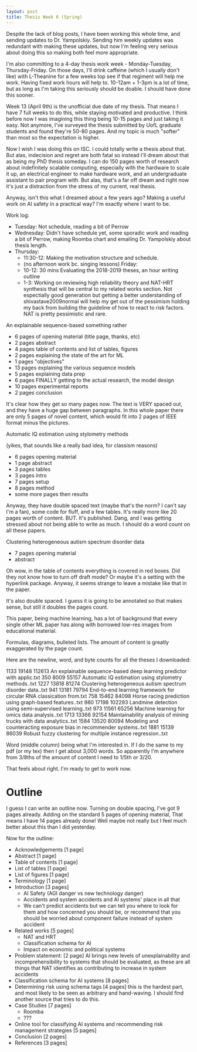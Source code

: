 ```yaml
---
layout: post
title: Thesis Week 6 (Spring)
---
```


Despite the lack of blog posts, I have been working this whole time, and sending updates to Dr.
Yampolskiy. Sending him weekly updates was redundant with making these updates, but now I'm feeling
very serious about doing this so making both feel more appropriate.

I'm also committing to a 4-day thesis work week - Monday-Tuesday, Thursday-Friday. On those days,
I'll drink caffeine (which I usually don't like) with L-Theanine for a few weeks top see if that
regiment will help me work. Having fixed work hours will help to. 10-12am + 1-3pm is a lot of time,
but as long as I'm taking this seriously should be doable. I should have done this sooner.

Week 13 (April 9th) is the unofficial due date of my thesis. That means I have 7 full weeks to do
this, while staying motivated and productive. I think before now I was imagining this thing being
10-15 pages and just taking it easy. Not anymore, I've surveyed the thesis submitted by UofL
graduate students and found they're 50-80 pages. And my topic is much "softer" than most so the
expectation is higher.

Now I wish I was doing this on ISC. I could totally write a thesis about that. But alas, indecision
and regret are both fatal so instead I'll dream about that as being my PhD thesis someday. I can do
150 pages worth of research about indefinitely scalable computing, especially with the hardware to
scale it up, an electrical engineer to make hardware work, and an undergraduate assistant to pair
program with. But alas, that's a far off dream and right now it's just a distraction from the stress
of my current, real thesis.

Anyway, isn't this what I dreamed about a few years ago? Making a useful work on AI safety in a
practical way? I'm exactly where I want to be.

Work log:

- Tuesday: Not schedule, reading a bit of Perrow
- Wednesday: Didn't have schedule yet, some sporadic work and reading a bit of Perrow, making Roomba
  chart and emailing Dr. Yampolskiy about thesis length.
- Thursday: 
    - 11:30-12: Making the motivation structure and schedule.
    - (no afternoon work bc. singing lessons)
Friday:
    - 10-12: 30 mins Evaluating the 2018-2019 theses, an hour writing outline
    - 1-3: Working on reviewing high reliability theory and NAT-HRT synthesis that will be central to
      my related works section. Not espectially good generation but getting a better understanding
      of shivastave2009normal will help my get out of the pessimism holding my back from building
      the guideline of how to react to risk factors. NAT is pretty pessimistic and rare.

An explainable sequence-based something rather

- 6 pages of opening material (title page, thanks, etc)
- 2 pages abstract
- 4 pages table of contents and list of tables, figures
- 2 pages explaining the state of the art for ML
- 1 pages "objectives"
- 13 pages explaining the various sequence models
- 5 pages explaining data prep
- 6 pages FINALLY getting to the actual research, the model design
- 10 pages experimental reports
- 2 pages conclusion

It's clear how they get so many pages now. The text is VERY spaced out, and they have a huge gap
between paragraphs. In this whole paper there are only 5 pages of novel content, which would fit
into 2 pages of IEEE format minus the pictures.

Automatic IQ estimation using stylometry methods

(yikes, that sounds like a really bad idea, for classism reasons)

- 6 pages opening material
- 1 page abstract
- 3 pages tables
- 3 pages intro
- 7 pages setup
- 8 pages method
- some more pages then results

Anyway, they have double spaced text (maybe that's the norm? I can't say I'm a fan), some code for
fluff, and a few tables. It's really more like 20 pages worth of content. BUT. It's published. Dang,
and I was getting stressed about not being able to write as much. I should do a word count on all
these papers.

Clustering heterogeneous autism spectrum disorder data

- 7 pages opening material
- abstract

Oh wow, in the table of contents everything is covered in red boxes. Did they not know how to turn
off draft mode? Or maybe it's a setting with the hyperlink package. Anyway, it seems strange to
leave a mistake like that in the paper.

It's also double spaced. I guess it is going to be annotated so that makes sense, but still it
doubles the pages count.

This paper, being machine learning, has a lot of background that every single other ML paper has
along with borrowed low-res images from educational material.

Formulas, diagrams, bulleted lists. The amount of content is greatly exaggerated by the page count.

Here are the newline, word, and byte counts for all the theses I downloaded:

  1133  19148 112613 An explainable sequence-based deep learning predictor with applic.txt
   350   8009  55157 Automatic IQ estimation using stylometry methods..txt
  1227  13818  81274 Clustering heterogeneous autism spectrum disorder data..txt
   941  13181  79794 End-to-end learning framework for circular RNA classication from.txt
   758  15462  84098 Horse racing prediction using graph-based features..txt
   980  17198 102293 Landmine detection using semi-supervised learning..txt
   973  11561  65256 Machine learning for omics data analysis..txt
  1713  13366  92154 Maintainability analysis of mining trucks with data analytics..txt
  1584  13520  80094 Modeling and counteracting exposure bias in recommender systems..txt
  1881  15139  86039 Robust fuzzy clustering for multiple instance regression..txt

Word (middle column) being what I'm interested in. If I do the same to my pdf (or my tex) then I get
about 3,000 words. So apparently I'm anywhere from 3/8ths of the amount of content I need to 1/5th or
3/20.

That feels about right. I'm ready to get to work now.

# Outline

I guess I can write an outline now. Turning on double spacing, I've got 9 pages already. Adding on
the standard 5 pages of opening material, That means I have 14 pages already done! Well maybe not
really but I feel much better about this than I did yesterday.

Now for the outline:

- Acknowledgements [1 page]
- Abstract [1 page]
- Table of contents [1 page]
- List of tables [1 page]
- List of figures [1 page]
- Terminology [1 page]
- Introduction [3 pages]
    - AI Safety (AGI danger vs new technology danger)
    - Accidents and system accidents and AI systems' place in all that
    - We can't predict accidents but we can tell you where to look for them and how concerned you
      should be, or recommend that you should be worried about component failure instead of system
      accident
- Related works [5 pages]
    - NAT and HRT
    - Classification schema for AI
    - Impact on economic and political systems
- Problem statement: [2 page] AI brings new levels of unexplainability and incomprehensibility to systems
  that should be evaluated, as these are all things that NAT identifies as contributing to increase
  in system accidents
- Classification schema for AI systems [8 pages]
- Determining risk using schema tags [4 pages] this is the hardest part, and most likely to be seen as
  arbitrary and hand-waving. I should find another source that tries to do this.
- Case Studies [7 pages]
    - Roomba
    - ???
- Online tool for classifying AI systems and recommending risk management strategies [5 pages]
- Conclusion [2 pages]
- References [3 pages]
